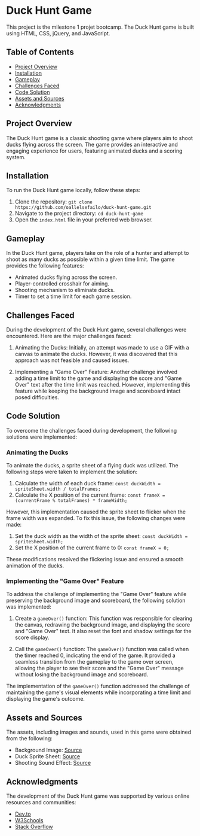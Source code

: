 # Duck Hunt Game

This project is the milestone 1 projet bootcamp. The Duck Hunt game is built using HTML, CSS, jQuery, and JavaScript.

## Table of Contents

- [Project Overview](#project-overview)
- [Installation](#installation)
- [Gameplay](#gameplay)
- [Challenges Faced](#challenges-faced)
- [Code Solution](#code-solution)
- [Assets and Sources](#assets-and-sources)
- [Acknowledgments](#acknowledgments)

## Project Overview

The Duck Hunt game is a classic shooting game where players aim to shoot ducks flying across the screen. The game provides an interactive and engaging experience for users, featuring animated ducks and a scoring system.

## Installation

To run the Duck Hunt game locally, follow these steps:

1. Clone the repository: `git clone https://github.com/oallelsefailo/duck-hunt-game.git`
2. Navigate to the project directory: `cd duck-hunt-game`
3. Open the `index.html` file in your preferred web browser.

## Gameplay

In the Duck Hunt game, players take on the role of a hunter and attempt to shoot as many ducks as possible within a given time limit. The game provides the following features:

- Animated ducks flying across the screen.
- Player-controlled crosshair for aiming.
- Shooting mechanism to eliminate ducks.
- Timer to set a time limit for each game session.

## Challenges Faced

During the development of the Duck Hunt game, several challenges were encountered. Here are the major challenges faced:

1. Animating the Ducks: Initially, an attempt was made to use a GIF with a canvas to animate the ducks. However, it was discovered that this approach was not feasible and caused issues.

2. Implementing a "Game Over" Feature: Another challenge involved adding a time limit to the game and displaying the score and "Game Over" text after the time limit was reached. However, implementing this feature while keeping the background image and scoreboard intact posed difficulties.

## Code Solution

To overcome the challenges faced during development, the following solutions were implemented:

### Animating the Ducks

To animate the ducks, a sprite sheet of a flying duck was utilized. The following steps were taken to implement the solution:

1. Calculate the width of each duck frame: `const duckWidth = spriteSheet.width / totalFrames;`
2. Calculate the X position of the current frame: `const frameX = (currentFrame % totalFrames) * frameWidth;`

However, this implementation caused the sprite sheet to flicker when the frame width was expanded. To fix this issue, the following changes were made:

1. Set the duck width as the width of the sprite sheet: `const duckWidth = spriteSheet.width;`
2. Set the X position of the current frame to 0: `const frameX = 0;`

These modifications resolved the flickering issue and ensured a smooth animation of the ducks.

### Implementing the "Game Over" Feature

To address the challenge of implementing the "Game Over" feature while preserving the background image and scoreboard, the following solution was implemented:

1. Create a `gameOver()` function: This function was responsible for clearing the canvas, redrawing the background image, and displaying the score and "Game Over" text. It also reset the font and shadow settings for the score display.

2. Call the `gameOver()` function: The `gameOver()` function was called when the timer reached 0, indicating the end of the game. It provided a seamless transition from the gameplay to the game over screen, allowing the player to see their score and the "Game Over" message without losing the background image and scoreboard.

The implementation of the `gameOver()` function addressed the challenge of maintaining the game's visual elements while incorporating a time limit and displaying the game's outcome.

## Assets and Sources

The assets, including images and sounds, used in this game were obtained from the following:

- Background Image: [Source](https://www.nicepng.com/ourpic/u2t4i1e6r5e6u2i1_gif-fly-away-duck-hunt/)
- Duck Sprite Sheet: [Source](https://opengameart.org/content/16x16-duck)
- Shooting Sound Effect: [Source](https://opengameart.org/content/light-machine-gun)

## Acknowledgments

The development of the Duck Hunt game was supported by various online resources and communities:

- [Dev.to](https://dev.to/martyhimmel/animating-sprite-sheets-with-javascript-ag3)
- [W3Schools](https://www.w3schools.com/graphics/game_intro.asp)
- [Stack Overflow](https://stackoverflow.com/)
